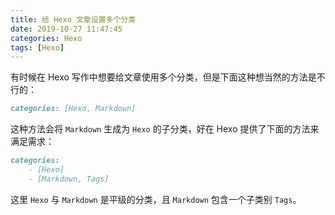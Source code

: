 ```yaml
---
title: 给 Hexo 文章设置多个分类
date: 2019-10-27 11:47:45
categories: Hexo
tags: [Hexo]
---
```


有时候在 Hexo 写作中想要给文章使用多个分类，但是下面这种想当然的方法是不行的：

```markdown
categories: [Hexo, Markdown]
```

这种方法会将 `Markdown` 生成为 `Hexo` 的子分类，好在 Hexo 提供了下面的方法来满足需求：

```markdown
categories: 
	- [Hexo]
	- [Markdown, Tags]
```

这里 `Hexo` 与 `Markdown` 是平级的分类，且 `Markdown` 包含一个子类别 `Tags`。

